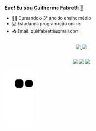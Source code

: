 ### Eae! Eu sou Guilherme Fabretti 👋

- 👨‍🎓 Cursando o 3° ano do ensino médio
- 💻 Estudando programação online
- 📥 Email: guidfabretti@gmail.com

##

<div align="center">
  <a href="https://github.com/rafaballerini">
  <img height="180em" src="https://github-readme-stats.vercel.app/api?username=guifabretti&show_icons=true&theme=radical&include_all_commits=true&count_private=true"/>
  <img height="140em" src="https://github-readme-stats.vercel.app/api/top-langs/?username=guifabretti&layout=compact&langs_count=7&theme=radical"/>
</div>
 
##  
  
  
  <p align="center">
    <a href="https://api.whatsapp.com/send?phone=5519999684545" target="_blank"><img src="https://img.shields.io/badge/WhatsApp-25D366?style=for-the-badge&logo=whatsapp&logoColor=white" target="_blank"></a> 
    <a href="https://instagram.com/guifabretti_" target="_blank"><img src="https://img.shields.io/badge/-Instagram-%23E4405F?style=for-the-badge&logo=instagram&logoColor=white" target="_blank"></a>
 	  <a href="https://open.spotify.com/user/guilherminho_pvp" target="_blank"><img src="https://img.shields.io/badge/Spotify-1ED760?&style=for-the-badge&logo=spotify&logoColor=white" target="_blank"></a>
   
 ![Snake animation](https://github.com/guifabretti/guifabretti/blob/output/github-contribution-grid-snake.svg)
